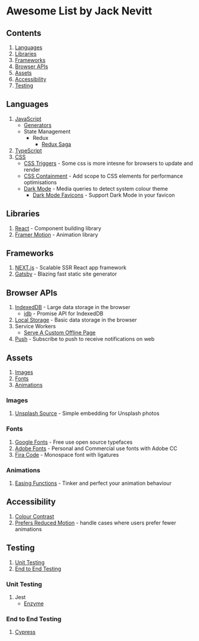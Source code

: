# Awesome List by Jack Nevitt

## Contents

1. [Languages](#languages)
2. [Libraries](#libraries)
3. [Frameworks](#frameworks)
4. [Browser APIs](#browser-apis)
5. [Assets](#assets)
6. [Accessibility](#accessibility)
7. [Testing](#testing)

## Languages

1. [JavaScript](https://developer.mozilla.org/en-US/docs/Web/JavaScript)
   - [Generators](https://developer.mozilla.org/en-US/docs/Web/JavaScript/Reference/Global_Objects/Generator)
   - State Management
     - Redux
       - [Redux Saga](https://redux-saga.js.org/)
2. [TypeScript](https://www.typescriptlang.org/docs/home.html)
3. [CSS](https://developer.mozilla.org/en-US/docs/Web/CSS/Reference)
   - [CSS Triggers](https://csstriggers.com/) - Some css is more intesne for browsers to update and render
   - [CSS Containment](https://developers.google.com/web/updates/2016/06/css-containment) - Add scope to CSS elements for performance optimisations
   - [Dark Mode](https://developer.mozilla.org/en-US/docs/Web/CSS/@media/prefers-color-scheme) - Media queries to detect system colour theme
     - [Dark Mode Favicons](https://css-tricks.com/dark-mode-favicons/) - Support Dark Mode in your favicon

## Libraries

1. [React](https://reactjs.org/) - Component building library
1. [Framer Motion](https://www.framer.com/motion/) - Animation library

## Frameworks

1. [NEXT.js](https://nextjs.org/) - Scalable SSR React app framework
2. [Gatsby](https://www.gatsbyjs.org/docs/) - Blazing fast static site generator

## Browser APIs

1. [IndexedDB](https://developer.mozilla.org/en-US/docs/Web/API/IndexedDB_API) - Large data storage in the browser
   - [idb](https://github.com/jakearchibald/idb) - Promise API for IndexedDB
2. [Local Storage](https://developer.mozilla.org/en-US/docs/Web/API/Window/localStorage) - Basic data storage in the browser
3. Service Workers
   - [Serve A Custom Offline Page](https://deanhume.com/create-a-really-really-simple-offline-page-using-service-workers/)
4. [Push](https://developers.google.com/web/fundamentals/push-notifications/how-push-works) - Subscribe to push to receive notifications on web

## Assets

1. [Images](#images)
2. [Fonts](#fonts)
3. [Animations](#animations)

### Images

1. [Unsplash Source](https://source.unsplash.com/) - Simple embedding for Unsplash photos

### Fonts

1. [Google Fonts](https://fonts.google.com/) - Free use open source typefaces
2. [Adobe Fonts](https://fonts.adobe.com/) - Personal and Commercial use fonts with Adobe CC
3. [Fira Code](https://github.com/tonsky/FiraCode) - Monospace font with ligatures

### Animations

1. [Easing Functions](https://easings.net/) - Tinker and perfect your animation behaviour

## Accessibility

1. [Colour Contrast](https://accessible-colors.com/)
2. [Prefers Reduced Motion](https://developer.mozilla.org/en-US/docs/Web/CSS/@media/prefers-reduced-motion) - handle cases where users prefer fewer animations

## Testing

1. [Unit Testing](#unit-testing)
2. [End to End Testing](#end-to-end-testing)

### Unit Testing

1. Jest
   - [Enzyme](https://www.jackfranklin.co.uk/blog/introduction-to-react-tests-enzyme/)

### End to End Testing

1. [Cypress](https://docs.cypress.io/api/api/table-of-contents.html)

